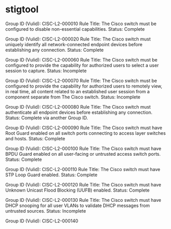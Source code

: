 # stigtool

Group ID (Vulid): CISC-L2-000010
Rule Title: The Cisco switch must be configured to disable non-essential capabilities.
Status: Complete

Group ID (Vulid): CISC-L2-000020
Rule Title: The Cisco switch must uniquely identify all network-connected endpoint devices before establishing any connection.
Status: Complete

Group ID (Vulid): CISC-L2-000060
Rule Title: The Cisco switch must be configured to provide the capability for authorized users to select a user session to capture.
Status: Incomplete

Group ID (Vulid): CISC-L2-000070
Rule Title: The Cisco switch must be configured to provide the capability for authorized users to remotely view, in real time, all content related to an established user session from a component separate from The Cisco switch.
Status: Incomplete

Group ID (Vulid): CISC-L2-000080
Rule Title: The Cisco switch must authenticate all endpoint devices before establishing any connection.
Status: Complete via another Group ID.

Group ID (Vulid): CISC-L2-000090
Rule Title: The Cisco switch must have Root Guard enabled on all switch ports connecting to access layer switches and hosts.
Status: Complete


Group ID (Vulid): CISC-L2-000100
Rule Title: The Cisco switch must have BPDU Guard enabled on all user-facing or untrusted access switch ports.
Status: Complete

Group ID (Vulid): CISC-L2-000110
Rule Title: The Cisco switch must have STP Loop Guard enabled.
Status: Complete

Group ID (Vulid): CISC-L2-000120
Rule Title: The Cisco switch must have Unknown Unicast Flood Blocking (UUFB) enabled.
Status: Complete

Group ID (Vulid): CISC-L2-000130
Rule Title: The Cisco switch must have DHCP snooping for all user VLANs to validate DHCP messages from untrusted sources.
Status: Incomplete

Group ID (Vulid): CISC-L2-000140
